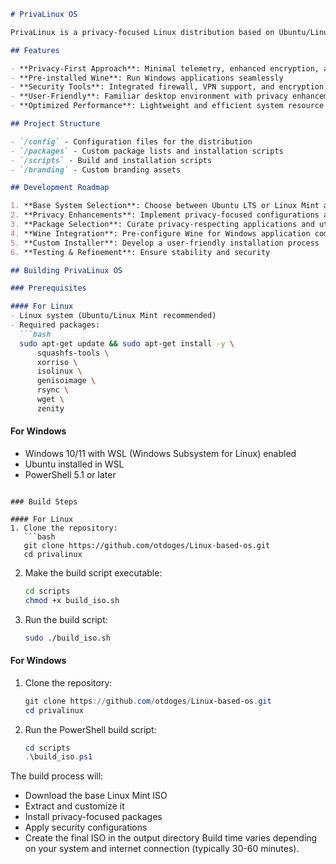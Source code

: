 ```markdown
# PrivaLinux OS

PrivaLinux is a privacy-focused Linux distribution based on Ubuntu/Linux Mint with enhanced security features and pre-installed applications for privacy protection.

## Features

- **Privacy-First Approach**: Minimal telemetry, enhanced encryption, and privacy-focused default settings
- **Pre-installed Wine**: Run Windows applications seamlessly
- **Security Tools**: Integrated firewall, VPN support, and encryption tools
- **User-Friendly**: Familiar desktop environment with privacy enhancements
- **Optimized Performance**: Lightweight and efficient system resource usage

## Project Structure

- `/config` - Configuration files for the distribution
- `/packages` - Custom package lists and installation scripts
- `/scripts` - Build and installation scripts
- `/branding` - Custom branding assets

## Development Roadmap

1. **Base System Selection**: Choose between Ubuntu LTS or Linux Mint as the foundation
2. **Privacy Enhancements**: Implement privacy-focused configurations and remove telemetry
3. **Package Selection**: Curate privacy-respecting applications and utilities
4. **Wine Integration**: Pre-configure Wine for Windows application compatibility
5. **Custom Installer**: Develop a user-friendly installation process
6. **Testing & Refinement**: Ensure stability and security

## Building PrivaLinux OS

### Prerequisites

#### For Linux
- Linux system (Ubuntu/Linux Mint recommended)
- Required packages:
  ```bash
  sudo apt-get update && sudo apt-get install -y \
      squashfs-tools \
      xorriso \
      isolinux \
      genisoimage \
      rsync \
      wget \
      zenity
  ```

#### For Windows
- Windows 10/11 with WSL (Windows Subsystem for Linux) enabled
- Ubuntu installed in WSL
- PowerShell 5.1 or later
```

### Build Steps

#### For Linux
1. Clone the repository:
   ```bash
   git clone https://github.com/otdoges/Linux-based-os.git
   cd privalinux
   ```

2. Make the build script executable:
   ```bash
   cd scripts
   chmod +x build_iso.sh
   ```

3. Run the build script:
   ```bash
   sudo ./build_iso.sh
   ```

#### For Windows
1. Clone the repository:
   ```powershell
   git clone https://github.com/otdoges/Linux-based-os.git
   cd privalinux
   ```

2. Run the PowerShell build script:
   ```powershell
   cd scripts
   .\build_iso.ps1
   ```
The build process will:

- Download the base Linux Mint ISO
- Extract and customize it
- Install privacy-focused packages
- Apply security configurations
- Create the final ISO in the output directory
Build time varies depending on your system and internet connection (typically 30-60 minutes).